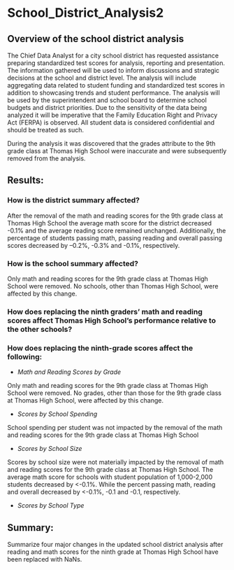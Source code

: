 # School_District_Analysis2

## Overview of the school district analysis

The Chief Data Analyst for a city school district has requested assistance preparing standardized test scores for analysis, reporting and presentation. The information gathered will be used to inform discussions and strategic decisions at the school and district level. The analysis will include aggregating data related to student funding and standardized test scores in addition to showcasing trends and student performance. The analysis will be used by the superintendent and school board to determine school budgets and district priorities. Due to the sensitivity of the data being analyzed it will be imperative that the Family Education Right and Privacy Act (FERPA) is observed. All student data is considered confidential and should be treated as such.

During the analysis it was discovered that the grades attribute to the 9th grade class at Thomas High School were inaccurate and were subsequently removed from the analysis.

## Results: 

### How is the district summary affected?
After the removal of the math and reading scores for the 9th grade class at Thomas High School the average math score for the district decreased -0.1% and the average reading score remained unchanged. Additionally, the percentage of students passing math, passing reading and overall passing scores decreased by –0.2%, -0.3% and -0.1%, respectively. 

### How is the school summary affected?
Only math and reading scores for the 9th grade class at Thomas High School were removed. No schools, other than Thomas High School, were affected by this change. 

### How does replacing the ninth graders’ math and reading scores affect Thomas High School’s performance relative to the other schools?


### How does replacing the ninth-grade scores affect the following:
  * *Math and Reading Scores by Grade*
  
Only math and reading scores for the 9th grade class at Thomas High School were removed. No grades, other than those for the 9th grade class at Thomas High School, were affected by this change. 

  * *Scores by School Spending*
  
School spending per student was not impacted by the removal of the math and reading scores for the 9th grade class at Thomas High School

  * *Scores by School Size*
  
Scores by school size were not materially impacted by the removal of math and reading scores for the 9th grade class at Thomas High School. The average math score for schools with student population of 1,000-2,000 students decreased by <-0.1%. While the percent passing math, reading and overall decreased by <-0.1%, -0.1 and -0.1, respectively.

  * *Scores by School Type*

## Summary: 

Summarize four major changes in the updated school district analysis after reading and math scores for the ninth grade at Thomas High School have been replaced with NaNs.
